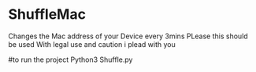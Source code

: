 # ShuffleMac
Changes the Mac address of your Device every 3mins 
PLease this should be used With legal use and caution i plead with you 


#to run the project
Python3 Shuffle.py

